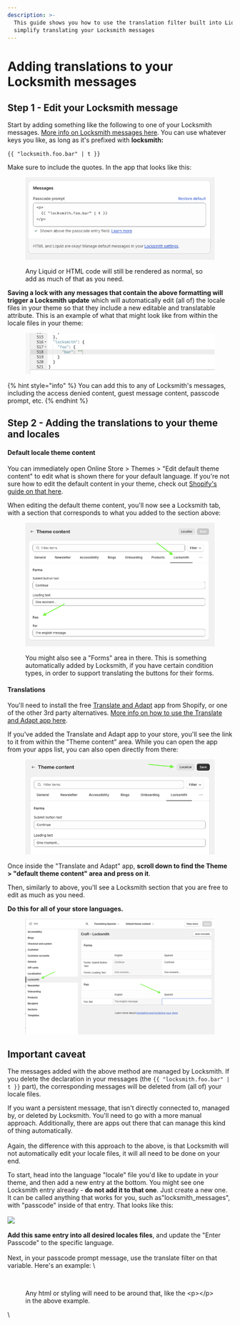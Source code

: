 ```yaml
---
description: >-
  This guide shows you how to use the translation filter built into Liquid to
  simplify translating your Locksmith messages
---
```


# Adding translations to your Locksmith messages

## Step 1 - Edit your Locksmith message

Start by adding something like the following to one of your Locksmith messages. [More info on Locksmith messages here](customizing-messages.md). You can use whatever keys you like, as long as it's prefixed with **locksmith:**

```
{{ "locksmith.foo.bar" | t }}
```

Make sure to include the quotes. In the app that looks like this:

<figure><img src="../../.gitbook/assets/Screenshot 2024-03-07 at 16.45.05.png" alt=""><figcaption><p>Any Liquid or HTML code will still be rendered as normal, so add as much of that as you need.</p></figcaption></figure>

**Saving a lock with any messages that contain the above formatting will trigger a Locksmith update** which will automatically edit (all of) the locale files in your theme so that they include a new editable and translatable attribute. This is an example of what that might look like from within the locale files in your theme:

<figure><img src="../../.gitbook/assets/Screenshot 2024-03-06 at 14.57.22.png" alt=""><figcaption></figcaption></figure>

{% hint style="info" %}
You can add this to any of Locksmith's messages, including the access denied content, guest message content, passcode prompt, etc.
{% endhint %}

## Step 2 - Adding the translations to your theme and locales

#### Default locale theme content

You can immediately open Online Store > Themes > "Edit default theme content" to edit what is shown there for your default language. If you're not sure how to edit the default content in your theme, check out [Shopify's guide on that here](https://help.shopify.com/en/manual/online-store/themes/customizing-themes/language/change-wording).

When editing the default theme content, you'll now see a Locksmith tab, with a section that corresponds to what you added to the section above:

<figure><img src="../../.gitbook/assets/Screenshot 2024-03-07 at 16.28.33.png" alt=""><figcaption><p>You might also see a "Forms" area in there. This is something automatically added by Locksmith, if you have certain condition types, in order to support translating the buttons for their forms.</p></figcaption></figure>

#### Translations

You'll need to install the free [Translate and Adapt](https://apps.shopify.com/translate-and-adapt) app from Shopify, or one of the other 3rd party alternatives. [More info on how to use the Translate and Adapt app here](https://help.shopify.com/en/manual/markets/languages/translate-adapt-app).

If you've added the Translate and Adapt app to your store, you'll see the link to it from within the "Theme content" area. While you can open the app from your apps list, you can also open directly from there:

<figure><img src="../../.gitbook/assets/Screenshot 2024-03-07 at 16.25.30 (1).png" alt=""><figcaption></figcaption></figure>

Once inside the "Translate and Adapt" app, **scroll down to find the Theme > "default theme content" area and press on it**.

Then, similarly to above, you'll see a Locksmith section that you are free to edit as much as you need.

**Do this for all of your store languages.**

<figure><img src="../../.gitbook/assets/Screenshot 2024-03-07 at 16.28.18 (2).png" alt=""><figcaption></figcaption></figure>

## Important caveat

The messages added with the above method are managed by Locksmith. If you delete the declaration in your messages (the `{{ "locksmith.foo.bar" | t }}` part), the corresponding messages will be deleted from (all of) your locale files.

If you want a persistent message, that isn't directly connected to, managed by, or deleted by Locksmith. You'll need to go with a more manual approach. Additionally, there are apps out there that can manage this kind of thing automatically.\
\
Again, the difference with this approach to the above, is that Locksmith will not automatically edit your locale files, it will all need to be done on your end.

To start, head into the language "locale" file you'd like to update in your theme, and then add a new entry at the bottom. You might see one Locksmith entry already - **do not add it to that one**. Just create a new one. It can be called anything that works for you, such as"locksmith\_messages", with "passcode" inside of that entry. That looks like this: \
\
![](<../../.gitbook/assets/Screenshot 2024-01-22 at 4.33.42 PM.png>)



**Add this same entry into all desired locales files**, and update the "Enter Passcode" to the specific language.\
\
Next, in your passcode prompt message, use the translate filter on that variable. Here's an example: \


<figure><img src="../../.gitbook/assets/Screenshot 2024-01-22 at 4.37.03 PM.png" alt=""><figcaption><p>Any html or styling will need to be around that, like the &#x3C;p>&#x3C;/p> in the above example. </p></figcaption></figure>



\
